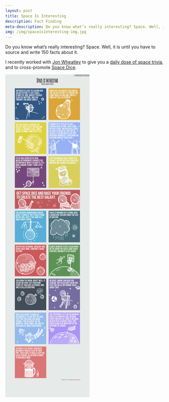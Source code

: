 ```yaml
---
layout: post
title: Space Is Interesting
description: Fact Finding
meta-description: Do you know what’s really interesting? Space. Well, it is until you have to source and write 150 facts about it.
img: /img/spaceisinteresting-img.jpg
---
```


Do you know what’s really interesting? Space. Well, it is until you have to source and write 150 facts about it.

I recently worked with [Jon Wheatley](http://www.jonw.com/) to give you a [daily dose of space trivia](http://spaceisinteresting.com/), and to cross-promote [Space Dice](http://www.spacedice.com/).

<img src="/img/Space-Is-Interesting-Space-Facts.jpg">
 